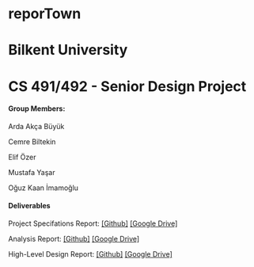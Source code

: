 # reporTown
# Bilkent University
# CS 491/492 - Senior Design Project



#### Group Members:

Arda Akça Büyük

Cemre Biltekin

Elif Özer

Mustafa Yaşar

Oğuz Kaan İmamoğlu


#### Deliverables

Project Specifations Report: [[Github]](https://github.com/OguzKaanImamoglu/reporTown/raw/main/Project%20Specification.pdf)  [[Google Drive]](https://drive.google.com/file/d/1gb9UJBN1W5mp5j9wrDxexu0qqcjGX7V9/view?usp=sharing)

Analysis Report: [[Github]](https://github.com/OguzKaanImamoglu/reporTown/raw/main/Analysis%20Report.pdf)  [[Google Drive]](https://drive.google.com/file/d/16_6JokcS5SxrxK_HjkFH7sBmj7CnGE2X/view?usp=sharing)

High-Level Design Report: [[Github]](https://github.com/OguzKaanImamoglu/reporTown/raw/main/Reports/High_Level_Design_Report_reportown.pdf)  [[Google Drive]](https://drive.google.com/file/d/16DX3wNt-pqgtAA4sPdDUwumO0GErcOBY/view?usp=sharing)


